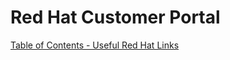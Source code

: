 # Red Hat Customer Portal

[Table of Contents - Useful Red Hat Links](https://github.com/pslucas0212/UsefulRedHatLinks)
